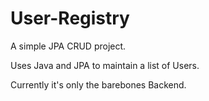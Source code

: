 # User-Registry
A simple JPA CRUD project.

Uses Java and JPA to maintain a list of Users.

Currently it's only the barebones Backend.
